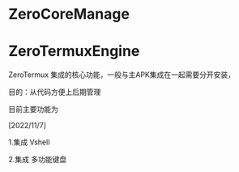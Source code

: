 # ZeroCoreManage

# ZeroTermuxEngine

ZeroTermux 集成的核心功能，一般与主APK集成在一起需要分开安装，

目的：从代码方便上后期管理 

目前主要功能为

[2022/11/7]

1.集成 Vshell 

2.集成 多功能键盘 
